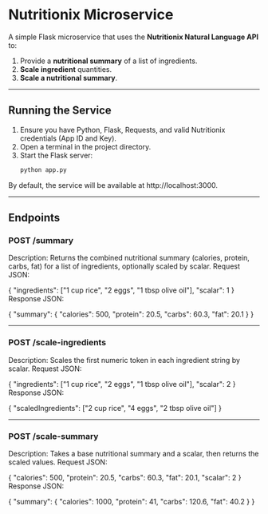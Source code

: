 # Nutritionix Microservice

A simple Flask microservice that uses the **Nutritionix Natural Language API** to:
1. Provide a **nutritional summary** of a list of ingredients.
2. **Scale ingredient** quantities.
3. **Scale a nutritional summary**.

---

## Running the Service

1. Ensure you have Python, Flask, Requests, and valid Nutritionix credentials (App ID and Key).
2. Open a terminal in the project directory.
3. Start the Flask server:
   ```bash
   python app.py
By default, the service will be available at http://localhost:3000.

---

## Endpoints

### POST /summary

Description: Returns the combined nutritional summary (calories, protein, carbs, fat) for a list of ingredients, optionally scaled by scalar.
Request JSON:

{
  "ingredients": ["1 cup rice", "2 eggs", "1 tbsp olive oil"],
  "scalar": 1
}
Response JSON:

{
  "summary": {
    "calories": 500,
    "protein": 20.5,
    "carbs": 60.3,
    "fat": 20.1
  }
}

---

### POST /scale-ingredients
Description: Scales the first numeric token in each ingredient string by scalar.
Request JSON:

{
  "ingredients": ["1 cup rice", "2 eggs", "1 tbsp olive oil"],
  "scalar": 2
}
Response JSON:

{
  "scaledIngredients": ["2 cup rice", "4 eggs", "2 tbsp olive oil"]
}

---

### POST /scale-summary
Description: Takes a base nutritional summary and a scalar, then returns the scaled values.
Request JSON:

{
  "calories": 500,
  "protein": 20.5,
  "carbs": 60.3,
  "fat": 20.1,
  "scalar": 2
}
Response JSON:

{
  "summary": {
    "calories": 1000,
    "protein": 41,
    "carbs": 120.6,
    "fat": 40.2
  }
}
